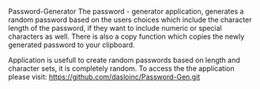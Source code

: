 Password-Generator
The password - generator application, generates a random password based on the users choices which include the character length of the password, if they want to include numeric or special characters as well. There is also a copy function which copies the newly generated password to your clipboard.

Application is usefull to create random passwords based on length and character sets, it is completely random. To access the the application please visit: https://github.com/dasloinc/Password-Gen.git